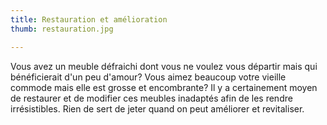 ```yaml
---
title: Restauration et amélioration
thumb: restauration.jpg 

---
```


Vous avez un meuble défraichi dont vous ne voulez vous départir mais qui bénéficierait d'un peu d'amour? Vous aimez beaucoup votre vieille commode mais elle est grosse et encombrante? Il y a certainement moyen de restaurer et de modifier ces meubles inadaptés afin de les rendre irrésistibles. Rien de sert de jeter quand on peut améliorer et revitaliser. 
